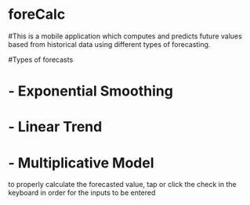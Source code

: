 # foreCalc
#This is a mobile application which computes and predicts future values based from historical data using different types of forecasting.

#Types of forecasts
# - Exponential Smoothing
# - Linear Trend
# - Multiplicative Model 
to properly calculate the forecasted value, tap or click the check in the keyboard in order for the inputs to be entered
